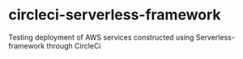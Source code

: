 # circleci-serverless-framework
Testing deployment of AWS services constructed using Serverless-framework through CircleCi